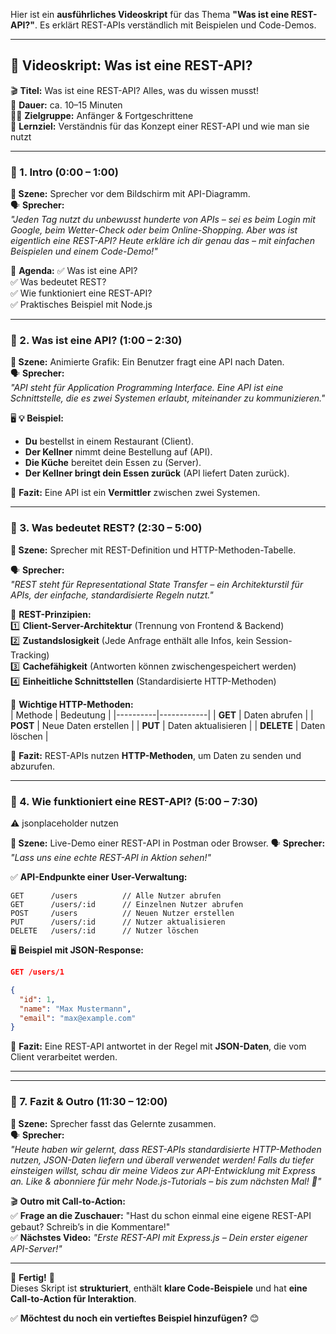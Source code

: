 Hier ist ein **ausführliches Videoskript** für das Thema **"Was ist eine REST-API?"**. Es erklärt REST-APIs verständlich mit Beispielen und Code-Demos.

---

## **📜 Videoskript: Was ist eine REST-API?**

🎬 **Titel:** Was ist eine REST-API? Alles, was du wissen musst!  
🎤 **Dauer:** ca. 10–15 Minuten  
👨‍🏫 **Zielgruppe:** Anfänger & Fortgeschrittene  
🎯 **Lernziel:** Verständnis für das Konzept einer REST-API und wie man sie nutzt

---

### **🔹 1. Intro (0:00 – 1:00)**

**🎥 Szene:** Sprecher vor dem Bildschirm mit API-Diagramm.  
🗣️ **Sprecher:**  
_"Jeden Tag nutzt du unbewusst hunderte von APIs – sei es beim Login mit Google, beim Wetter-Check oder beim Online-Shopping. Aber was ist eigentlich eine REST-API? Heute erkläre ich dir genau das – mit einfachen Beispielen und einem Code-Demo!"_

📌 **Agenda:**
✅ Was ist eine API?  
✅ Was bedeutet REST?  
✅ Wie funktioniert eine REST-API?  
✅ Praktisches Beispiel mit Node.js

---

### **🔹 2. Was ist eine API? (1:00 – 2:30)**

**🎥 Szene:** Animierte Grafik: Ein Benutzer fragt eine API nach Daten.  
🗣️ **Sprecher:**  
*"API steht für *Application Programming Interface*. Eine API ist eine Schnittstelle, die es zwei Systemen erlaubt, miteinander zu kommunizieren."*

🖥️ **💡 Beispiel:**

- **Du** bestellst in einem Restaurant (Client).
- **Der Kellner** nimmt deine Bestellung auf (API).
- **Die Küche** bereitet dein Essen zu (Server).
- **Der Kellner bringt dein Essen zurück** (API liefert Daten zurück).

🎯 **Fazit:** Eine API ist ein **Vermittler** zwischen zwei Systemen.

---

### **🔹 3. Was bedeutet REST? (2:30 – 5:00)**

**🎥 Szene:** Sprecher mit REST-Definition und HTTP-Methoden-Tabelle.

🗣️ **Sprecher:**  
*"REST steht für *Representational State Transfer* – ein Architekturstil für APIs, der einfache, standardisierte Regeln nutzt."*

📌 **REST-Prinzipien:**  
1️⃣ **Client-Server-Architektur** (Trennung von Frontend & Backend)  
2️⃣ **Zustandslosigkeit** (Jede Anfrage enthält alle Infos, kein Session-Tracking)  
3️⃣ **Cachefähigkeit** (Antworten können zwischengespeichert werden)  
4️⃣ **Einheitliche Schnittstellen** (Standardisierte HTTP-Methoden)

📌 **Wichtige HTTP-Methoden:**  
| Methode | Bedeutung |
|----------|------------|
| **GET** | Daten abrufen |
| **POST** | Neue Daten erstellen |
| **PUT** | Daten aktualisieren |
| **DELETE** | Daten löschen |

🎯 **Fazit:** REST-APIs nutzen **HTTP-Methoden**, um Daten zu senden und abzurufen.

---

### **🔹 4. Wie funktioniert eine REST-API? (5:00 – 7:30)**

⚠️ jsonplaceholder nutzen

**🎥 Szene:** Live-Demo einer REST-API in Postman oder Browser.
🗣️ **Sprecher:**  
_"Lass uns eine echte REST-API in Aktion sehen!"_

✅ **API-Endpunkte einer User-Verwaltung:**

```
GET      /users          // Alle Nutzer abrufen
GET      /users/:id      // Einzelnen Nutzer abrufen
POST     /users          // Neuen Nutzer erstellen
PUT      /users/:id      // Nutzer aktualisieren
DELETE   /users/:id      // Nutzer löschen
```

🖥️ **Beispiel mit JSON-Response:**

```json
GET /users/1

{
  "id": 1,
  "name": "Max Mustermann",
  "email": "max@example.com"
}
```

🎯 **Fazit:** Eine REST-API antwortet in der Regel mit **JSON-Daten**, die vom Client verarbeitet werden.

---

---

### **🔹 7. Fazit & Outro (11:30 – 12:00)**

**🎥 Szene:** Sprecher fasst das Gelernte zusammen.  
🗣️ **Sprecher:**  
_"Heute haben wir gelernt, dass REST-APIs standardisierte HTTP-Methoden nutzen, JSON-Daten liefern und überall verwendet werden! Falls du tiefer einsteigen willst, schau dir meine Videos zur API-Entwicklung mit Express an. Like & abonniere für mehr Node.js-Tutorials – bis zum nächsten Mal! 👋"_

🎬 **Outro mit Call-to-Action:**  
✅ **Frage an die Zuschauer:** "Hast du schon einmal eine eigene REST-API gebaut? Schreib’s in die Kommentare!"  
✅ **Nächstes Video:** _"Erste REST-API mit Express.js – Dein erster eigener API-Server!"_

---

🎯 **Fertig!** 🎯  
Dieses Skript ist **strukturiert**, enthält **klare Code-Beispiele** und hat **eine Call-to-Action für Interaktion**.

✅ **Möchtest du noch ein vertieftes Beispiel hinzufügen?** 😊
